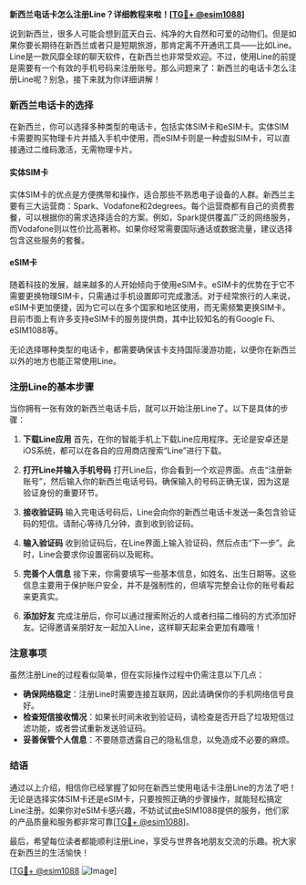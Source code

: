 **新西兰电话卡怎么注册Line？详细教程来啦！[[TG💪+ @esim1088](https://t.me/s/esim1088)]**

说到新西兰，很多人可能会想到蓝天白云、纯净的大自然和可爱的动物们。但是如果你要长期待在新西兰或者只是短期旅游，那肯定离不开通讯工具——比如Line。Line是一款风靡全球的聊天软件，在新西兰也非常受欢迎。不过，使用Line的前提是需要有一个有效的手机号码来注册账号。那么问题来了：新西兰的电话卡怎么注册Line呢？别急，接下来就为你详细讲解！

### 新西兰电话卡的选择

在新西兰，你可以选择多种类型的电话卡，包括实体SIM卡和eSIM卡。实体SIM卡需要购买物理卡片并插入手机中使用，而eSIM卡则是一种虚拟SIM卡，可以直接通过二维码激活，无需物理卡片。

#### 实体SIM卡

实体SIM卡的优点是方便携带和操作，适合那些不熟悉电子设备的人群。新西兰主要有三大运营商：Spark、Vodafone和2degrees。每个运营商都有自己的资费套餐，可以根据你的需求选择适合的方案。例如，Spark提供覆盖广泛的网络服务，而Vodafone则以性价比高著称。如果你经常需要国际通话或数据流量，建议选择包含这些服务的套餐。

#### eSIM卡

随着科技的发展，越来越多的人开始倾向于使用eSIM卡。eSIM卡的优势在于它不需要更换物理SIM卡，只需通过手机设置即可完成激活。对于经常旅行的人来说，eSIM卡更加便捷，因为它可以在多个国家和地区使用，而无需频繁更换SIM卡。目前市面上有许多支持eSIM卡的服务提供商，其中比较知名的有Google Fi、eSIM1088等。

无论选择哪种类型的电话卡，都需要确保该卡支持国际漫游功能，以便你在新西兰以外的地方也能正常使用Line。

### 注册Line的基本步骤

当你拥有一张有效的新西兰电话卡后，就可以开始注册Line了。以下是具体的步骤：

1. **下载Line应用**
   首先，在你的智能手机上下载Line应用程序。无论是安卓还是iOS系统，都可以在各自的应用商店搜索“Line”进行下载。

2. **打开Line并输入手机号码**
   打开Line后，你会看到一个欢迎界面。点击“注册新账号”，然后输入你的新西兰电话号码。确保输入的号码正确无误，因为这是验证身份的重要环节。

3. **接收验证码**
   输入完电话号码后，Line会向你的新西兰电话卡发送一条包含验证码的短信。请耐心等待几分钟，直到收到验证码。

4. **输入验证码**
   收到验证码后，在Line界面上输入验证码，然后点击“下一步”。此时，Line会要求你设置密码以及昵称。

5. **完善个人信息**
   接下来，你需要填写一些基本信息，如姓名、出生日期等。这些信息主要用于保护账户安全，并不是强制性的，但填写完整会让你的账号看起来更真实。

6. **添加好友**
   完成注册后，你可以通过搜索附近的人或者扫描二维码的方式添加好友。记得邀请亲朋好友一起加入Line，这样聊天起来会更加有趣哦！

### 注意事项

虽然注册Line的过程看似简单，但在实际操作过程中仍需注意以下几点：

- **确保网络稳定**：注册Line时需要连接互联网，因此请确保你的手机网络信号良好。
- **检查短信接收情况**：如果长时间未收到验证码，请检查是否开启了垃圾短信过滤功能，或者尝试重新发送验证码。
- **妥善保管个人信息**：不要随意透露自己的隐私信息，以免造成不必要的麻烦。

### 结语

通过以上介绍，相信你已经掌握了如何在新西兰使用电话卡注册Line的方法了吧！无论是选择实体SIM卡还是eSIM卡，只要按照正确的步骤操作，就能轻松搞定Line注册。如果你对eSIM卡感兴趣，不妨试试由eSIM1088提供的服务，他们家的产品质量和服务都非常可靠[[TG💪+ @esim1088](https://t.me/s/esim1088)]。

最后，希望每位读者都能顺利注册Line，享受与世界各地朋友交流的乐趣。祝大家在新西兰的生活愉快！

[[TG💪+ @esim1088](https://t.me/s/esim1088) ![Image](https://i.postimg.cc/4NQfJmqS/Snipaste-2025-05-13-00-14-12.png)]